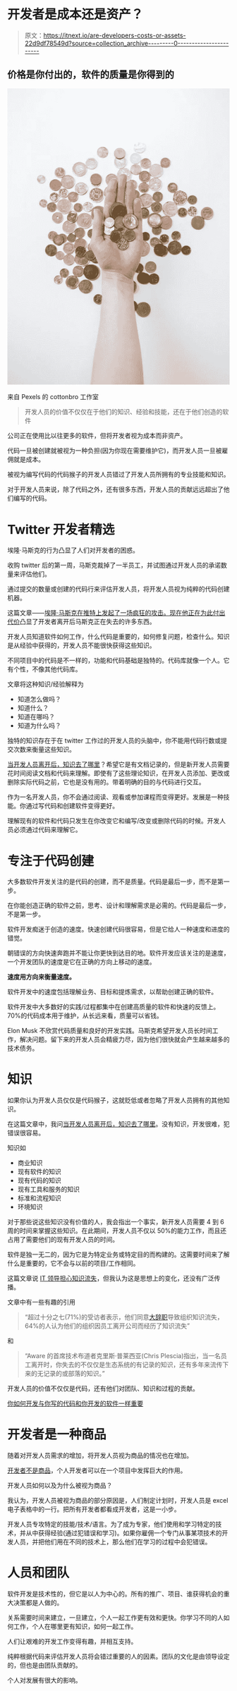 # 开发者是成本还是资产？

> 原文：<https://itnext.io/are-developers-costs-or-assets-22d9df78549d?source=collection_archive---------0----------------------->

## 价格是你付出的，软件的质量是你得到的

![](img/6fd8bc462699d7676ccb388742910567.png)

来自 Pexels 的 cottonbro 工作室

> 开发人员的价值不仅仅在于他们的知识、经验和技能，还在于他们创造的软件

公司正在使用比以往更多的软件，但将开发者视为成本而非资产。

代码一旦被创建就被视为一种负担(因为你现在需要维护它)，而开发人员一旦被雇佣就是成本。

被视为编写代码的代码猴子的开发人员错过了开发人员所拥有的专业技能和知识。

对于开发人员来说，除了代码之外，还有很多东西，开发人员的贡献远远超出了他们编写的代码。

# Twitter 开发者精选

埃隆·马斯克的行为凸显了人们对开发者的困惑。

收购 twitter 后的第一周，马斯克裁掉了一半员工，并试图通过开发人员的承诺数量来评估他们。

通过提交的数量或创建的代码行来评估开发人员，将开发人员视为纯粹的代码创建机器。

这篇文章——[埃隆·马斯克在推特上发起了一场疯狂的攻击。现在他正在为此付出代价](https://amp-theguardian-com.cdn.ampproject.org/v/s/amp.theguardian.com/commentisfree/2022/nov/21/elon-musk-went-on-a-firing-frenzy-at-twitter-now-hes-paying-for-it?amp_gsa=1&amp_js_v=a9&usqp=mq331AQIKAGwASCAAgM%3D#amp_tf=From%20%251%24s&aoh=16690603771011&csi=0&referrer=https%3A%2F%2Fwww.google.com&ampshare=https%3A%2F%2Fwww.theguardian.com%2Fcommentisfree%2F2022%2Fnov%2F21%2Felon-musk-went-on-a-firing-frenzy-at-twitter-now-hes-paying-for-it)凸显了开发者离开后马斯克正在失去的许多东西。

开发人员知道软件如何工作，什么代码是重要的，如何修复问题，检查什么。知识是从经验中获得的，开发人员不能很快获得这些知识。

不同项目中的代码是不一样的，功能和代码基础是独特的。代码库就像一个人。它有个性，不像其他代码库。

文章将这种知识/经验解释为

*   知道怎么做吗？
*   知道什么？
*   知道在哪吗？
*   知道为什么吗？

独特的知识存在于在 twitter 工作过的开发人员的头脑中，你不能用代码行数或提交次数来衡量这些知识。

[当开发人员离开后，知识去了哪里](/when-developers-leave-where-does-the-knowledge-go-a498f099860b)？希望它是有文档记录的，但是新开发人员需要花时间阅读文档和代码来理解。即使有了这些理论知识，在开发人员添加、更改或删除实际代码之前，它也是没有用的。带着明确的目的与代码进行交互。

作为一名开发人员，你不会通过阅读、观看或参加课程而变得更好。发展是一种技能。你通过写代码和创建软件变得更好。

理解现有的软件和代码只发生在你改变它和编写/改变或删除代码的时候。开发人员必须通过代码来理解它。

# 专注于代码创建

大多数软件开发关注的是代码的创建，而不是质量。代码是最后一步，而不是第一步。

在你能创造正确的软件之前，思考、设计和理解需求是必需的。代码是最后一步，不是第一步。

软件开发痴迷于创造的速度。快速创建代码很容易，但是它给人一种速度和进度的错觉。

朝错误的方向快速奔跑并不能让你更快到达目的地。软件开发应该关注的是速度，一个开发团队的速度是它在正确的方向上移动的速度。

**速度用方向来衡量速度。**

软件开发中的速度包括理解业务、目标和提炼需求，以帮助创建正确的软件。

软件开发中大多数好的实践/过程都集中在创建高质量的软件和快速的反馈上。70%的代码成本用于维护，从长远来看，质量可以省钱。

Elon Musk 不欣赏代码质量和良好的开发实践。马斯克希望开发人员长时间工作，解决问题。留下来的开发人员会精疲力尽，因为他们很快就会产生越来越多的技术债务。

# 知识

如果你认为开发人员仅仅是代码猴子，这就贬低或者忽略了开发人员拥有的其他知识。

在这篇文章中，我问[当开发人员离开后，知识去了哪里](/when-developers-leave-where-does-the-knowledge-go-a498f099860b)。没有知识，开发很难，犯错误很容易。

知识如

*   商业知识
*   现有软件的知识
*   现有代码的知识
*   现有工具和服务的知识
*   标准和流程知识
*   环境知识

对于那些说这些知识没有价值的人，我会指出一个事实，新开发人员需要 4 到 6 周的时间来掌握这些知识。在此期间，开发人员不仅以 50%的能力工作，而且还占用了需要他们的现有开发人员的时间。

软件是独一无二的，因为它是为特定业务或特定目的而构建的。这需要时间来了解什么是重要的，它不会与以前的项目/工作相同。

这篇文章说 [IT 领导担心知识流失](https://www.itprotoday.com/it-operations-and-management/organizational-knowledge-loss-employee-turnover-concerns-it-leaders)，但我认为这是思想上的变化，还没有广泛传播。

文章中有一些有趣的引用

> “超过十分之七(71%)的受访者表示，他们同意[大辞职](https://www.itprotoday.com/careers/great-resignation-does-switching-companies-hurt-it-careers)导致组织知识流失，64%的人认为他们的组织因员工离开公司而经历了知识流失”

和

> “Aware 的首席技术布道者克里斯·普莱西亚(Chris Plescia)指出，当一名员工离开时，你失去的不仅仅是生态系统的有记录的知识，还有多年来流传下来的无记录的或部落的知识。”

开发人员的价值不仅仅是代码，还有他们对团队、知识和过程的贡献。

[你如何开发与你写的代码和你开发的软件一样重要](/how-you-develop-is-as-important-as-the-code-you-write-and-the-software-you-create-e54199d702e3)

# 开发者是一种商品

随着对开发人员需求的增加，将开发人员视为商品的情况也在增加。

[开发者不是商品](https://medium.com/codex/developers-are-not-commodities-individual-developers-make-a-difference-ba07998ce46b)，个人开发者可以在一个项目中发挥巨大的作用。

开发人员如何以及为什么被视为商品？

我认为，开发人员被视为商品的部分原因是，人们制定计划时，开发人员是 excel 电子表格中的一行。把所有开发者都看成开发者，这是一小步。

开发人员专攻特定的技能/技术/语言。为了成为专家，他们使用和学习特定的技术，并从中获得经验(通过犯错误和学习)。如果你雇佣一个专门从事某项技术的开发人员，并把他们用在不同的技术上，那么他们在学习的过程中会犯错误。

# 人员和团队

软件开发是技术性的，但它是以人为中心的。所有的推广、项目、谁获得机会的重大决策都是人做的。

关系需要时间来建立，一旦建立，个人一起工作更有效和更快。你学习不同的人如何工作，个人在哪里更有知识，如何一起工作。

人们让艰难的开发工作变得有趣，并相互支持。

纯粹根据代码来评估开发人员将会错过重要的人的因素。团队的文化是由领导设定的，但也是由团队贡献的。

个人对发展有很大的影响。
